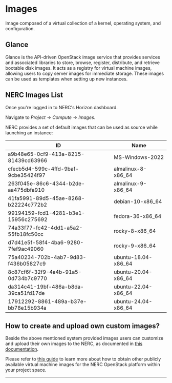 # Images

Image composed of a virtual collection of a kernel, operating system, and configuration.

## Glance

Glance is the API-driven OpenStack image service that provides services and associated
libraries to store, browse, register, distribute, and retrieve bootable disk images.
It acts as a registry for virtual machine images, allowing users to copy server
images for immediate storage. These images can be used as templates when setting
up new instances.

## NERC Images List

Once you're logged in to NERC's Horizon dashboard.

Navigate to _Project -> Compute -> Images_.

NERC provides a set of default images that can be used as source while launching
an instance:

| ID                                   | Name                |
| ------------------------------------ | ------------------- |
| a9b48e65-0cf9-413a-8215-81439cd63966 | MS-Windows-2022     |
| cfecb5d4-599c-4ffd-9baf-9cbe35424f97 | almalinux-8-x86_64  |
| 263f045e-86c6-4344-b2de-aa475dbfa910 | almalinux-9-x86_64  |
| 41fa5991-89d5-45ae-8268-b22224c772b2 | debian-10-x86_64    |
| 99194159-fcd1-4281-b3e1-15956c275692 | fedora-36-x86_64    |
| 74a33f77-fc42-4dd1-a5a2-55fb18fc50cc | rocky-8-x86_64      |
| d7d41e5f-58f4-4ba6-9280-7fef9ac49060 | rocky-9-x86_64      |
| 75a40234-702b-4ab7-9d83-f436b05827c9 | ubuntu-18.04-x86_64 |
| 8c87cf6f-32f9-4a4b-91a5-0d734b7c9770 | ubuntu-20.04-x86_64 |
| da314c41-19bf-486a-b8da-39ca51fd17de | ubuntu-22.04-x86_64 |
| 17912292-8861-489a-b37e-bb78e15b934a | ubuntu-24.04-x86_64 |

## How to create and upload own custom images?

Beside the above mentioned system provided images users can customize and upload
their own images to the NERC, as documented in [this documentation](../advanced-openstack-topics/setting-up-your-own-images/how-to-build-windows-image.md).

Please refer to [this guide](https://docs.openstack.org/image-guide/obtain-images.html)
to learn more about how to obtain other publicly available virtual machine images
for the NERC OpenStack platform within your project space.

---
